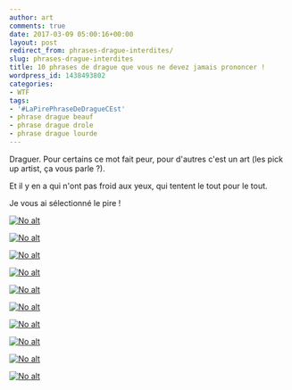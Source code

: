 ```yaml
---
author: art
comments: true
date: 2017-03-09 05:00:16+00:00
layout: post
redirect_from: phrases-drague-interdites/
slug: phrases-drague-interdites
title: 10 phrases de drague que vous ne devez jamais prononcer !
wordpress_id: 1438493802
categories:
- WTF
tags:
- '#LaPirePhraseDeDragueCEst'
- phrase drague beauf
- phrase drague drole
- phrase drague lourde
---
```


Draguer. Pour certains ce mot fait peur, pour d'autres c'est un art (les pick up artist, ça vous parle ?).

Et il y en a qui n'ont pas froid aux yeux, qui tentent le tout pour le tout.

Je vous ai sélectionné le pire !<!-- more -->

<a href="https://irz.fr/recherche?q=001-google"><img alt="No alt" data-src="https://static.irz.fr/2017/03/001-google.png" src="https://static.irz.fr/thumb.php?size=<100&crop=0&src=https://static.irz.fr/2017/03/001-google.png" /></a>

<a href="https://irz.fr/recherche?q=002-le-plein"><img alt="No alt" data-src="https://static.irz.fr/2017/03/002-le-plein.png" src="https://static.irz.fr/thumb.php?size=<100&crop=0&src=https://static.irz.fr/2017/03/002-le-plein.png" /></a>

<a href="https://irz.fr/recherche?q=003-pires-phrases-de-drague-en-boite"><img alt="No alt" data-src="https://static.irz.fr/2017/03/003-pires-phrases-de-drague-en-boite.png" src="https://static.irz.fr/thumb.php?size=<100&crop=0&src=https://static.irz.fr/2017/03/003-pires-phrases-de-drague-en-boite.png" /></a>

<a href="https://irz.fr/recherche?q=004-pires-phrases-de-drague-burger"><img alt="No alt" data-src="https://static.irz.fr/2017/03/004-pires-phrases-de-drague-burger.png" src="https://static.irz.fr/thumb.php?size=<100&crop=0&src=https://static.irz.fr/2017/03/004-pires-phrases-de-drague-burger.png" /></a>

<a href="https://irz.fr/recherche?q=005-pires-phrases-de-drague-premier-regard-beauf"><img alt="No alt" data-src="https://static.irz.fr/2017/03/005-pires-phrases-de-drague-premier-regard-beauf.png" src="https://static.irz.fr/thumb.php?size=<100&crop=0&src=https://static.irz.fr/2017/03/005-pires-phrases-de-drague-premier-regard-beauf.png" /></a>

<a href="https://irz.fr/recherche?q=006-pires-phrases-de-drague-ghb-drole-beauf-2"><img alt="No alt" data-src="https://static.irz.fr/2017/03/006-pires-phrases-de-drague-ghb-drole-beauf-1.png" src="https://static.irz.fr/thumb.php?size=<100&crop=0&src=https://static.irz.fr/2017/03/006-pires-phrases-de-drague-ghb-drole-beauf-1.png" /></a>

<a href="https://irz.fr/recherche?q=007-pires-phrases-de-drague-juif-drole-beauf"><img alt="No alt" data-src="https://static.irz.fr/2017/03/007-pires-phrases-de-drague-juif-drole-beauf.png" src="https://static.irz.fr/thumb.php?size=<100&crop=0&src=https://static.irz.fr/2017/03/007-pires-phrases-de-drague-juif-drole-beauf.png" /></a>

<a href="https://irz.fr/recherche?q=008-pires-phrases-de-drague-william-arcahon-drole-beauf"><img alt="No alt" data-src="https://static.irz.fr/2017/03/008-pires-phrases-de-drague-william-arcahon-drole-beauf.png" src="https://static.irz.fr/thumb.php?size=<100&crop=0&src=https://static.irz.fr/2017/03/008-pires-phrases-de-drague-william-arcahon-drole-beauf.png" /></a>

<a href="https://irz.fr/recherche?q=009-pires-phrases-de-drague-grignoter-drole-beauf"><img alt="No alt" data-src="https://static.irz.fr/2017/03/009-pires-phrases-de-drague-grignoter-drole-beauf.png" src="https://static.irz.fr/thumb.php?size=<100&crop=0&src=https://static.irz.fr/2017/03/009-pires-phrases-de-drague-grignoter-drole-beauf.png" /></a>

<a href="https://irz.fr/recherche?q=010-pires-phrases-de-drague-capote-latex-drole-beauf-2"><img alt="No alt" data-src="https://static.irz.fr/2017/03/010-pires-phrases-de-drague-capote-latex-drole-beauf-1.png" src="https://static.irz.fr/thumb.php?size=<100&crop=0&src=https://static.irz.fr/2017/03/010-pires-phrases-de-drague-capote-latex-drole-beauf-1.png" /></a>
